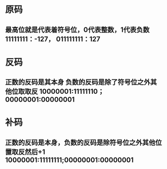 # 原码
## 最高位就是代表着符号位，0代表整数，1代表负数 11111111：-127， 011111111：127
# 反码 
## 正数的反码是其本身 负数的反码是除了符号位之外其他位取取反 10000001:11111110；00000001:00000001
# 补码
## 正数的反码是本身，负数的反码是除符号位之外其他位置取反然后+1 10000001:11111111;00000001:00000001

